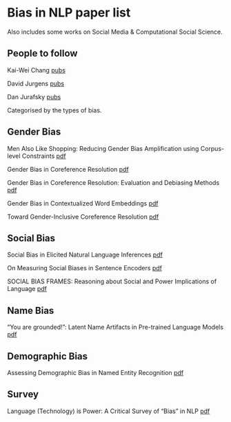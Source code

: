 # Bias in NLP paper list 

Also includes some works on Social Media & Computational Social Science.

## People to follow 

Kai-Wei Chang [pubs](http://web.cs.ucla.edu/~kwchang/publications_area/)

David Jurgens [pubs](https://jurgens.people.si.umich.edu/)

Dan Jurafsky [pubs](https://web.stanford.edu/~jurafsky/pubs.html)


Categorised by the types of bias. 

## Gender Bias 

Men Also Like Shopping: Reducing Gender Bias Amplification using Corpus-level Constraints [pdf](https://arxiv.org/pdf/1707.09457.pdf)

Gender Bias in Coreference Resolution [pdf](https://arxiv.org/pdf/1804.09301.pdf)

Gender Bias in Coreference Resolution: Evaluation and Debiasing Methods [pdf](https://arxiv.org/pdf/1804.06876.pdf)

Gender Bias in Contextualized Word Embeddings [pdf](https://arxiv.org/pdf/1904.03310.pdf)

Toward Gender-Inclusive Coreference Resolution [pdf](https://www.aclweb.org/anthology/2020.acl-main.418.pdf)


## Social Bias 

Social Bias in Elicited Natural Language Inferences [pdf](http://www.ethicsinnlp.org/workshop/pdf/EthNLP09.pdf)

On Measuring Social Biases in Sentence Encoders [pdf](https://arxiv.org/pdf/1903.10561.pdf)

SOCIAL BIAS FRAMES: Reasoning about Social and Power Implications of Language [pdf](https://arxiv.org/pdf/1911.03891.pdf)


## Name Bias 

“You are grounded!”: Latent Name Artifacts in Pre-trained Language Models [pdf](https://arxiv.org/pdf/2004.03012.pdf)


## Demographic Bias 

Assessing Demographic Bias in Named Entity Recognition [pdf](https://arxiv.org/pdf/2008.03415.pdf)


## Survey 

Language (Technology) is Power: A Critical Survey of “Bias” in NLP [pdf](https://arxiv.org/pdf/2005.14050.pdf)

